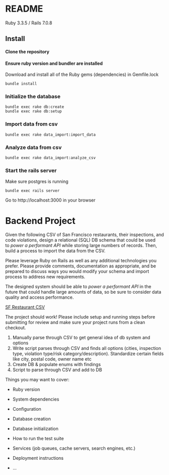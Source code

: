 # README

Ruby 3.3.5 / Rails 7.0.8

## Install

#### Clone the repository
#### Ensure ruby version and bundler are installed
Download and install all of the Ruby gems (dependencies) in Gemfile.lock
```shell
bundle install
```

### Initialize the database
```shell
bundle exec rake db:create
bundle exec rake db:setup
```

### Import data from csv
```shell
bundle exec rake data_import:import_data
```
### Analyze data from csv
```shell
bundle exec rake data_import:analyze_csv
```

### Start the rails server
Make sure postgres is running
```shell
bundle exec rails server
```

Go to http://localhost:3000 in your browser

# Backend Project

Given the following CSV of San Francisco restaurants, their inspections, and code violations, design a relational (SQL) DB schema that could be used to *power a performant API* while storing large numbers of records. Then, build a process to import the data from the CSV.

Please leverage Ruby on Rails as well as any additional technologies you prefer. Please provide comments, documentation as appropriate, and be prepared to discuss ways you would modify your schema and import process to address new requirements.

The designed system should be able to *power a performant API* in the future that could handle large amounts of data, so be sure to consider data quality and access performance.

[SF Restaurant CSV](https://drive.google.com/file/d/1Hc-jbBUTeYiur4mFLzff-tupCpT5lm82/view?usp=sharing)

The project should work! Please include setup and running steps before submitting for review and make sure your project runs from a clean checkout.

1. Manually parse through CSV to get general idea of db system and options
2. Write script parses through CSV and finds all options (cities, inspection type, violation type/risk category/description). Standardize certain fields like city, postal code, owner name etc
3. Create DB & populate enums with findings
4. Script to parse through CSV and add to DB

Things you may want to cover:

* Ruby version

* System dependencies

* Configuration

* Database creation

* Database initialization

* How to run the test suite

* Services (job queues, cache servers, search engines, etc.)

* Deployment instructions

* ...
